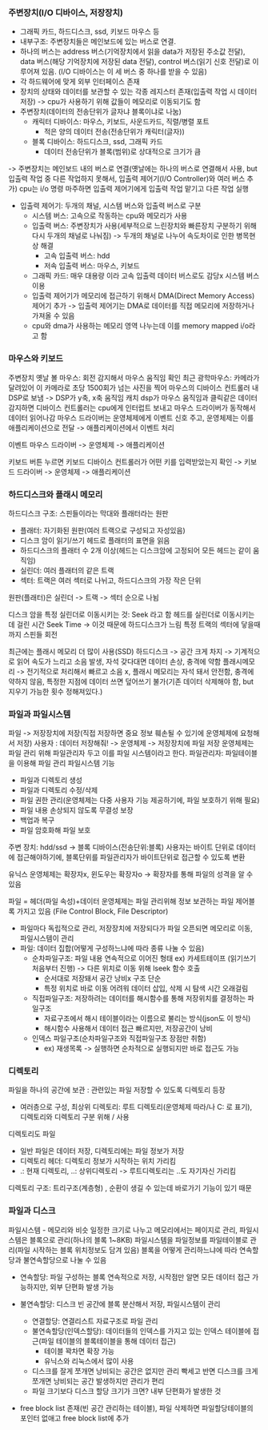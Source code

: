 ### 주변장치(I/O 디바이스, 저장장치)
- 그래픽 카드, 하드디스크, ssd, 키보드 마우스 등
- 내부구조: 주변장치들은 메인보드에 있는 버스로 연결.
- 하나의 버스는 address 버스(기억장치에서 읽을 data가 저장된 주소값 전달), data 버스(해당 기억장치에 저장된 data 전달), control 버스(읽기 신호 전달)로 이루어져 있음. (I/O 디바이스는 이 세 버스 중 하나를 받을 수 있음)
- 각 하드웨어에 맞게 외부 인터페이스 존재
- 장치의 상태와 데이터를 보관할 수 있는 각종 레지스터 존재(입출력 작업 시 데이터 저장) -> cpu가 사용하기 위해 값들이 메모리로 이동되기도 함
- 주변장치(데이터의 전송단위가 글자냐 블록이냐로 나눔)
  - 캐릭터 디바이스: 마우스, 키보드, 사운드카드, 직렬/병렬 포트
    - 적은 양의 데이터 전송(전송단위가 캐릭터(글자))
  - 블록 디바이스: 하드디스크, ssd, 그래픽 카드
    - 데이터 전송단위가 블록(범위)로 상대적으로 크기가 큼
  
-> 주변장치는 메인보드 내의 버스로 연결(옛날에는 하나의 버스로 연결해서 사용, but 입출력 작업 중 다른 작업하지 못해서, 입출력 제어기(I/O Controller)와 여러 버스 추가)
cpu는 i/o 명령 마주하면 입출력 제어기에게 입출력 작업 맡기고 다른 작업 실행
- 입출력 제어기: 두개의 채널, 시스템 버스와 입출력 버스로 구분
  - 시스템 버스: 고속으로 작동하는 cpu와 메모리가 사용
  - 입출력 버스: 주변장치가 사용(세부적으로 느린장치와 빠른장치 구분하기 위해 다시 두개의 채널로 나눠짐) -> 두개의 채널로 나누어 속도차이로 인한 병목현상 해결
    - 고속 입출력 버스: hdd
    - 저속 입출력 버스: 마우스, 키보드
  - 그래픽 카드: 매우 대용량 이라 고속 입출력 데이터 버스로도 감당x 시스템 버스 이용
  - 입출력 제어기가 메모리에 접근하기 위해서 DMA(Direct Memory Access) 제어기 추가 
  -> 입출력 제어기는 DMA로 데이터를 직접 메모리에 저장하거나 가져올 수 있음
  - cpu와 dma가 사용하는 메모리 영역 나누는데 이를 memory mapped i/o라고 함

### 마우스와 키보드
주변장치
옛날 볼 마우스: 회전 감지해서 마우스 움직임 확인
최근 광학마우스: 카메라가 달려있어 이 카메라로 초당 1500회가 넘는 사진을 찍어 마우스의 디바이스 컨트롤러 내 DSP로 보냄 -> DSP가 y축, x축 움직임 캐치
dsp가 마우스 움직임과 클릭같은 데이터 감지하면 디바이스 컨트롤러는 cpu에게 인터럽트 보내고 마우스 드라이버가 동작해서 데이터 읽어나감
마우스 드라이버는 운영체제에게 이벤트 신호 주고, 운영체제는 이를 애플리케이션으로 전달 -> 애플리케이션에서 이벤트 처리

이벤트
마우스 드라이버 -> 운영체제 -> 애플리케이션

키보드 버튼 누르면 키보드 디바이스 컨트롤러가 어떤 키를 입력받았는지 확인 -> 키보드 드라이버 -> 운영체제 -> 애플리케이션

### 하드디스크와 플래시 메모리
하드디스크 구조: 스핀들이라는 막대와 플래터라는 원판
- 플래터: 자기화된 원판(여러 트랙으로 구성되고 자성있음)
- 디스크 암이 읽기/쓰기 헤드로 플래터의 표면을 읽음
- 하드디스크의 플래터 수 2개 이상(헤드는 디스크암에 고정되어 모든 헤드는 같이 움직임)
- 실린더: 여러 플래터의 같은 트랙
- 섹터: 트랙은 여러 섹터로 나뉘고, 하드디스크의 가장 작은 단위

원판(플래터)은 실린더 -> 트랙 -> 섹터 순으로 나뉨

디스크 암을 특정 실린더로 이동시키는 것: Seek 라고 함
헤드를 실린더로 이동시키는 데 걸린 시간 Seek Time -> 이것 때문에 하드디스크가 느림
특정 트랙의 섹터에 닿을때까지 스핀들 회전

최근에는 플래시 메모리 더 많이 사용(SSD)
하드디스크 -> 공간 크게 차지 -> 기계적으로 읽어 속도가 느리고 소음 발생, 자석 갖다대면 데이터 손상, 충격에 약함
플래시메모리 -> 전기적으로 처리해서 빠르고 소음 x, 플래시 메모리는 자석 돼서 안전함, 충격에 약하지 않음, 특정한 지점에 데이터 쓰면 덮어쓰기 불가(기존 데이터 삭제해야 함, but 지우기 가능한 횟수 정해져있다.)

### 파일과 파일시스템
파일 -> 저장장치에 저장(직접 저장하면 중요 정보 훼손될 수 있기에 운영체제에 요청해서 저장)
사용자 : 데이터 저장해줘! -> 운영체제 -> 저장장치에 파일 저장
운영체제는 파일 관리 위해 파일관리자 두고 이를 파일 시스템이라고 한다.
파일관리자: 파일테이블을 이용해 파일 관리
파일시스템 기능
- 파일과 디렉토리 생성
- 파일과 디렉토리 수정/삭제
- 파일 권한 관리(운영체제는 다중 사용자 기능 제공하기에, 파일 보호하기 위해 필요)
- 파일 내용 손상되지 않도록 무결성 보장
- 백업과 복구
- 파일 암호화해 파일 보호

주변 장치: hdd/ssd -> 블록 디바이스(전송단위:블록)
사용자는 바이트 단위로 데이터에 접근해야하기에, 블록단위를 파일관리자가 바이트단위로 접근할 수 있도록 변환

유닉스 운영체제는 확장자x, 윈도우는 확장자o -> 확장자를 통해 파일의 성격을 알 수 있음

파일 = 헤더(파일 속성)+데이터
운영체제는 파일 관리위해 정보 보관하는 파일 제어블록 가지고 있음 (File Control Block, File Descriptor)
- 파일마다 독립적으로 관리, 저장장치에 저장되다가 파일 오픈되면 메모리로 이동, 파일시스템이 관리
- 파일: 데이터 집합(어떻게 구성하느냐에 따라 종류 나눌 수 있음)
  - 순차파일구조: 파일 내용 연속적으로 이어진 형태 ex) 카세트테이프 (읽기쓰기 처음부터 진행) -> 다른 위치로 이동 위해 lseek 함수 호출
    - 순서대로 저장돼서 공간 낭비x 구조 단순
    - 특정 위치로 바로 이동 어려워 데이터 삽입, 삭제 시 탐색 시간 오래걸림
  - 직접파일구조: 저장하려는 데이터를 해시함수를 통해 저장위치를 결정하는 파일구조
    - 자료구조에서 해시 테이블이라는 이름으로 불리는 방식(json도 이 방식)
    - 해시함수 사용해서 데이터 접근 빠르지만, 저장공간이 낭비
  - 인덱스 파일구조(순차파일구조와 직접파일구조 장점만 취함)
    - ex) 재생목록 -> 실행하면 순차적으로 실행되지만 바로 접근도 가능


### 디렉토리
파일을 하나의 공간에 보관 : 관련있는 파일 저장할 수 있도록 디렉토리 등장
- 여러층으로 구성, 최상위 디렉토리: 루트 디렉토리(운영체제 따라/나 C: 로 표기), 디렉토리와 디렉토리 구분 위해 / 사용

디렉토리도 파일
- 일반 파일은 데이터 저장, 디렉토리에는 파일 정보가 저장
- 디렉토리 헤더: 디렉토리 정보가 시작하는 위치 가리킴
- .: 현재 디렉토리, ..: 상위디렉토리
-> 루트디렉토리는 ..도 자기자신 가리킴

디렉토리 구조: 트리구조(계층형) , 순환이 생길 수 있는데 바로가기 기능이 있기 때문


### 파일과 디스크
파일시스템 - 메모리와 비슷
일정한 크기로 나누고 메모리에서는 페이지로 관리, 파일시스템은 블록으로 관리(하나의 블록 1~8KB)
파일시스템을 파일정보를 파일테이블로 관리(파일 시작하는 블록 위치정보도 담겨 있음)
블록을 어떻게 관리하느냐에 따라 연속할당과 불연속할당으로 나눌 수 있음
- 연속할당: 파일 구성하는 블록 연속적으로 저장, 시작점만 알면 모든 데이터 접근 가능하지만, 외부 단편화 발생 가능
- 불연속할당: 디스크 빈 공간에 블록 분산해서 저장, 파일시스템이 관리
  - 연결할당: 연결리스트 자료구조로 파일 관리
  - 불연속할당(인덱스할당): 데이터들의 인덱스를 가지고 있는 인덱스 테이블에 접근(파일 테이블의 블록테이블을 통해 데이터 접근)
    - 테이블 꽉차면 확장 가능
    - 유닉스와 리눅스에서 많이 사용
  - 디스크를 잘게 쪼개면 낭비되는 공간은 없지만 관리 빡세고 반면 디스크를 크게 쪼개면 낭비되는 공간 발생하지만 관리가 편리
  - 파일 크기보다 디스크 할당 크기가 크면? 내부 단편화가 발생한 것

- free block list 존재(빈 공간 관리하는 테이블), 파일 삭제하면 파일할당테이블의 포인터 없애고 free block list에 추가